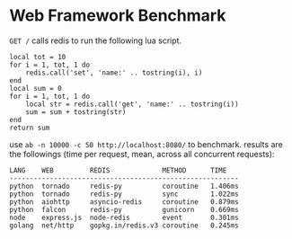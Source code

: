 # Web Framework Benchmark

`GET /` calls redis to run the following lua script.

	local tot = 10
	for i = 1, tot, 1 do
	    redis.call('set', 'name:' .. tostring(i), i)
	end
	local sum = 0
	for i = 1, tot, 1 do
	    local str = redis.call('get', 'name:' .. tostring(i))
	    sum = sum + tostring(str)
	end
	return sum

use `ab -n 10000 -c 50 http://localhost:8080/` to benchmark. results are the followings (time per request, mean, across all concurrent requests):

	LANG    WEB         REDIS             METHOD      TIME
	---------------------------------------------------------
	python  tornado     redis-py          coroutine   1.406ms
	python  tornado     redis-py          sync        1.022ms
	python  aiohttp     asyncio-redis     coroutine   0.879ms
	python  falcon      redis-py          gunicorn    0.669ms
	node    express.js  node-redis        event       0.301ms
	golang  net/http    gopkg.in/redis.v3 coroutine   0.245ms